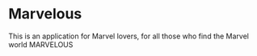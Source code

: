 # Marvelous
This is an application for Marvel lovers, for all those who find the Marvel world MARVELOUS
